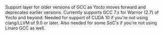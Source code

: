 Support layer for older versions of GCC as Yocto moves forward and deprecates 
earlier versions.  Currently supports GCC 7.x for Warrior (2.7) of Yocto and
beyond.  Needed for support of CUDA 10 if you're not using clang/LLVM of 9.0 
or later.  Also needed for some SoC's if you're not using Linaro GCC as well.

